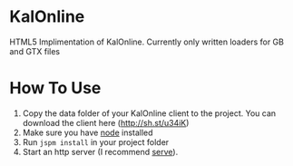 # KalOnline
HTML5 Implimentation of KalOnline.
Currently only written loaders for GB and GTX files

# How To Use
1. Copy the data folder of your KalOnline client to the project. You can download the client here (http://sh.st/u34iK)
1. Make sure you have [node](https://nodejs.org/en/) installed
2. Run `jspm install` in your project folder
3. Start an http server (I recommend [serve](https://www.npmjs.com/package/serve)).
